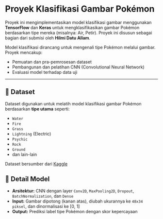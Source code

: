 # Proyek Klasifikasi Gambar Pokémon

Proyek ini mengimplementasikan model klasifikasi gambar menggunakan **TensorFlow** dan **Keras** untuk mengklasifikasikan gambar Pokémon berdasarkan tipe mereka (misalnya: Air, Petir). Proyek ini disusun sebagai bagian dari submisi oleh **Hilmi Datu Allam**.


Model klasifikasi dirancang untuk mengenali tipe Pokémon melalui gambar. Proyek mencakup:

- Pemuatan dan pra-pemrosesan dataset
- Pembangunan dan pelatihan CNN (Convolutional Neural Network)
- Evaluasi model terhadap data uji

---

## 📁 Dataset

Dataset digunakan untuk melatih model klasifikasi gambar Pokémon berdasarkan **tipe utama** seperti:

- `Water`
- `Fire`
- `Grass`
- `Lightning` (Electric)
- `Psychic`
- `Rock`
- `Ground`
- dan lain-lain

Dataset bersumber dari [Kaggle](https://www.kaggle.com/ltihium123/pokemon-dataset) 

## 🧠 Detail Model

- **Arsitektur:** CNN dengan layer `Conv2D`, `MaxPooling2D`, `Dropout`, `BatchNormalization`, dan `Dense`
- **Input:** Gambar dipotong (kanan atas), diubah ukurannya ke `48x34 piksel`, dan dinormalisasi ke [0, 1]
- **Output:** Prediksi label tipe Pokémon dengan skor kepercayaan
